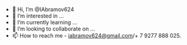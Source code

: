 - 👋 Hi, I’m @IAbramov624
- 👀 I’m interested in ...
- 🌱 I’m currently learning ...
- 💞️ I’m looking to collaborate on ...
- 📫 How to reach me - iabramov624@gmail.com/+ 7 9277 888 025.

<!---
IAbramov624/IAbramov624 is a ✨ special ✨ repository because its `README.md` (this file) appears on your GitHub profile.
You can click the Preview link to take a look at your changes.
--->
